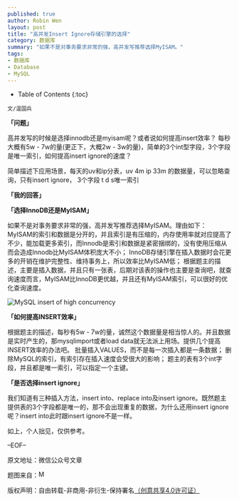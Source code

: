 ```yaml
---
published: true
author: Robin Wen
layout: post
title: "高并发Insert Ignore存储引擎的选择"
category: 数据库
summary: "如果不是对事务要求非常的强，高并发写推荐选择MyISAM。"
tags: 
- 数据库
- Database
- MySQL
---
```


* Table of Contents
{:toc}

`文/温国兵`

**「问题」**

高并发写的时候是选择innodb还是myisam呢？或者说如何提高insert效率？
每秒大概有5w - 7w的量(更正下，大概2w - 3w的量)，简单的3个int型字段，3个字段是唯一索引，如何提高insert ignore的速度？

简单描述下应用场景，每天的uv和ip分表，uv 4m ip 33m 的数据量，可以忽略查询，只有insert ignore， 3个字段 t d s唯一索引

**「我的回答」**

**「选择InnoDB还是MyISAM」**

如果不是对事务要求非常的强，高并发写推荐选择MyISAM。理由如下：
MyISAM的索引和数据是分开的，并且索引是有压缩的，内存使用率就对应提高了不少，能加载更多索引，而Innodb是索引和数据是紧密捆绑的，没有使用压缩从而会造成Innodb比MyISAM体积庞大不小；
InnoDB存储引擎在插入数据时会花更多的开销在维护完整性、维持事务上，所以效率比MyISAM低；
根据题主的描述，主要是插入数据，并且只有一张表，后期对该表的操作也主要是查询吧，就查询速度而言，MyISAM比InnoDB更优越，并且还有MyISAM索引，可以很好的优化查询速度。

![MySQL insert of high concurrency](http://i.imgur.com/T6RM2E6.jpg)

**「如何提高INSERT效率」**

根据题主的描述，每秒有5w - 7w的量，诚然这个数据量是相当惊人的。并且数据是实时产生的，那mysqlimport或者load data就无法派上用场。提供几个提高INSERT效率的办法吧。
批量插入VALUES，而不是每一次插入都是一条数据；
删除MySQL的索引，有索引存在插入速度会受很大的影响；
题主的表有3个int字段，并且都是唯一索引，可以指定一个主键。

**「是否选择insert ignore」**

我们知道有三种插入方法，insert into、replace into及insert ignore。既然题主提供表的3个字段都是唯一的，那不会出现重复的数据，为什么还用insert ignore呢？insert into此时跟insert ignore不是一样。

如上，个人拙见，仅供参考。

–EOF–

原文地址：微信公众号文章

题图来自：<a href="http://infodecisionnel.com/sgbd/bdd/myisam-vs-innodb/
infodecisionnel" target="_blank"><img src="http://i.imgur.com/nh8cHh4.gif" title="MySQL insert of high concurrency" border="0" alt="MySQL insert of high concurrency" height="16px" width="16px" /></a>

版权声明：自由转载-非商用-非衍生-保持署名<a href="http://creativecommons.org/licenses/by-nc-nd/4.0/deed.zh" target="_blank">（创意共享4.0许可证）</a>

